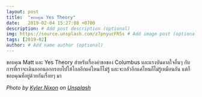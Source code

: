```yaml
---
layout: post
title:  "ขอบคุณ Yes Theory"
date:   2019-02-04 15:27:08 +0700
description: # Add post description (optional)
img: https://source.unsplash.com/z7pnyucFR5s # Add image post (optional)
tags: [2019-02]
author: # Add name author (optional)
---
```

ขอบคุณ Matt และ Yes Theory สำหรับเรื่องคำขอของ Columbus และแรงบันดาลใจอื่นๆ กับการที่เราจะเดินออกนอกกรอบไปให้ไกลอีกแค่ไหนก็ไม่รู้ และจะกลัวอีกแค่ไหนก็ไม่รู้เหมือนกัน แต่ก็ขอบคุณที่อยู่ด้วยกันเรื่อยๆ มา

*Photo by [Kyler Nixon](https://unsplash.com/@knixon) on [Unsplash](https://unsplash.com/)*
